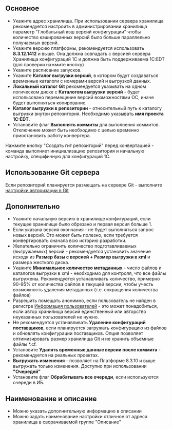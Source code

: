 ## Основное

* Укажите адрес хранилища. При использовании сервера хранилища рекомендуется настроить в администрировании хранилища параметр "Глобальный кэш версий конфигурации" чтобы количество кэшированных версий было больше параллельно получаемых версий.
* Укажите версию платформы, рекомендуется использовать **8.3.12.1412** и выше. Она должна совпадать с версией сервера Хранилища конфигураций 1С и должна быть поддерживаема 1C:EDT (для проверки нажмите кнопку)
* Укажите расписание запусков.
* Укажите __Каталог выгрузки версий__, в котором будут создаваться временные каталоги с номерами версий и выгрузкой данных.
* __Локальный каталог Git__ рекомендуется указывать на одном логическом диске с __Каталогом выгрузки версий__ - будет использовано перемещение версий возможностями ОС, иначе будет выполняться копирование.
* __Каталог выгрузки в репозитории__ - относительный путь к каталогу выгрузки внутри репозитория. Необходимо указывать **имя проекта 1C:EDT**.
* Установите флаг __Выполнять коммиты__ для выполнения коммитов. Отключение может быть необходимо с целью временно приостановить работу конвертера.


Нажмите кнопку "Создать гит репозиторий" перед конвертацией - команда выполняет инициализацию репозитория и начальную настройку, специфичную для конфигураций 1С.

## Использование Git сервера

Если репозиторий планируется размещать на сервере Git - выполните [настройки авторизации в Git](Авторизация-в-сервере-Git)


## Дополнительно

* Укажите начальную версию в хранилище конфигураций, если текущее хранилище было обрезано и первая версия больше 1.
* Если указана версия окончания - не будет выполняться запрос новых версий. Это может быть полезно, если требуется конвертировать сначала всю историю разработки.
* Желательно ограничить количество подготавливаемых (выгружаемых) версий - рекомендуется установить значение исходя из __Размер базы с версией + Размер выгрузки в xml__ и размера жесткого диска.
* Укажите __Минимальное количество метаданных__ - число файлов и каталогов выгрузки в xml - необходимо для контроля, что все файлы выгружены. Рекомендуется устанавливать количество, примерно 90-95% от количества файлов в текущей версии, чтобы учесть возможность удаления метаданных (т.е. сокращения количества файлов)
* Разрешить помещать анонимно, если пользователь не найден в регистре [Информация пользователей](Информация-пользователей) - это может понадобиться, если автор хранилища версий единственный или авторство неуказанных пользователей не нужно.
* Не рекомендуется устанавливать __Удаление конфигураций поставщиков__, если планируется загружать конфигурацию из файлов и обновлять конфигурации поставщиков. Опция позволяет оптимизировать размер хранилища Git и не хранить объемные файлы *.cf.
* Установите __Удалять временные данные версии после коммита__ - рекомендуется на реальных проектах.
* __Выгружать изменения__ - позволяет на Платформе 8.3.10 и выше выгружать только изменения. Доступно при использовании __"Очередей"__
* Установите флаг __Обрабатывать все очереди__, если используются очереди в ИБ.

## Наименование и описание

* Можно указать дополнительную информацию в описании
* Можно задать наименование настройки отличное от адреса хранилища в сворачиваемой группе "Описание"